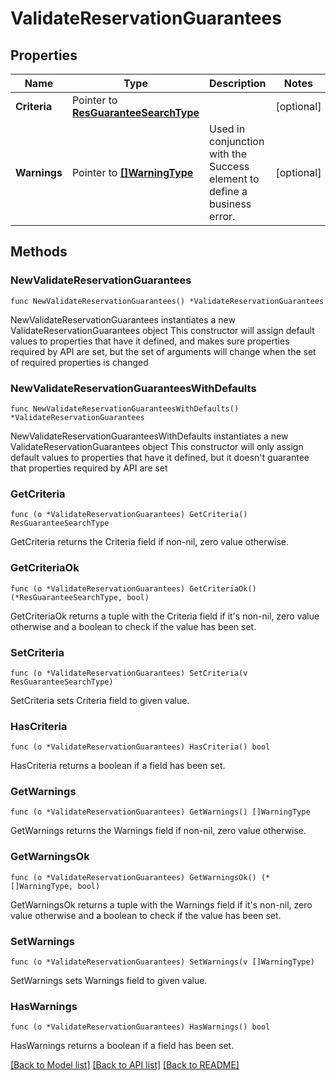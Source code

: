 # ValidateReservationGuarantees

## Properties

Name | Type | Description | Notes
------------ | ------------- | ------------- | -------------
**Criteria** | Pointer to [**ResGuaranteeSearchType**](ResGuaranteeSearchType.md) |  | [optional] 
**Warnings** | Pointer to [**[]WarningType**](WarningType.md) | Used in conjunction with the Success element to define a business error. | [optional] 

## Methods

### NewValidateReservationGuarantees

`func NewValidateReservationGuarantees() *ValidateReservationGuarantees`

NewValidateReservationGuarantees instantiates a new ValidateReservationGuarantees object
This constructor will assign default values to properties that have it defined,
and makes sure properties required by API are set, but the set of arguments
will change when the set of required properties is changed

### NewValidateReservationGuaranteesWithDefaults

`func NewValidateReservationGuaranteesWithDefaults() *ValidateReservationGuarantees`

NewValidateReservationGuaranteesWithDefaults instantiates a new ValidateReservationGuarantees object
This constructor will only assign default values to properties that have it defined,
but it doesn't guarantee that properties required by API are set

### GetCriteria

`func (o *ValidateReservationGuarantees) GetCriteria() ResGuaranteeSearchType`

GetCriteria returns the Criteria field if non-nil, zero value otherwise.

### GetCriteriaOk

`func (o *ValidateReservationGuarantees) GetCriteriaOk() (*ResGuaranteeSearchType, bool)`

GetCriteriaOk returns a tuple with the Criteria field if it's non-nil, zero value otherwise
and a boolean to check if the value has been set.

### SetCriteria

`func (o *ValidateReservationGuarantees) SetCriteria(v ResGuaranteeSearchType)`

SetCriteria sets Criteria field to given value.

### HasCriteria

`func (o *ValidateReservationGuarantees) HasCriteria() bool`

HasCriteria returns a boolean if a field has been set.

### GetWarnings

`func (o *ValidateReservationGuarantees) GetWarnings() []WarningType`

GetWarnings returns the Warnings field if non-nil, zero value otherwise.

### GetWarningsOk

`func (o *ValidateReservationGuarantees) GetWarningsOk() (*[]WarningType, bool)`

GetWarningsOk returns a tuple with the Warnings field if it's non-nil, zero value otherwise
and a boolean to check if the value has been set.

### SetWarnings

`func (o *ValidateReservationGuarantees) SetWarnings(v []WarningType)`

SetWarnings sets Warnings field to given value.

### HasWarnings

`func (o *ValidateReservationGuarantees) HasWarnings() bool`

HasWarnings returns a boolean if a field has been set.


[[Back to Model list]](../README.md#documentation-for-models) [[Back to API list]](../README.md#documentation-for-api-endpoints) [[Back to README]](../README.md)


